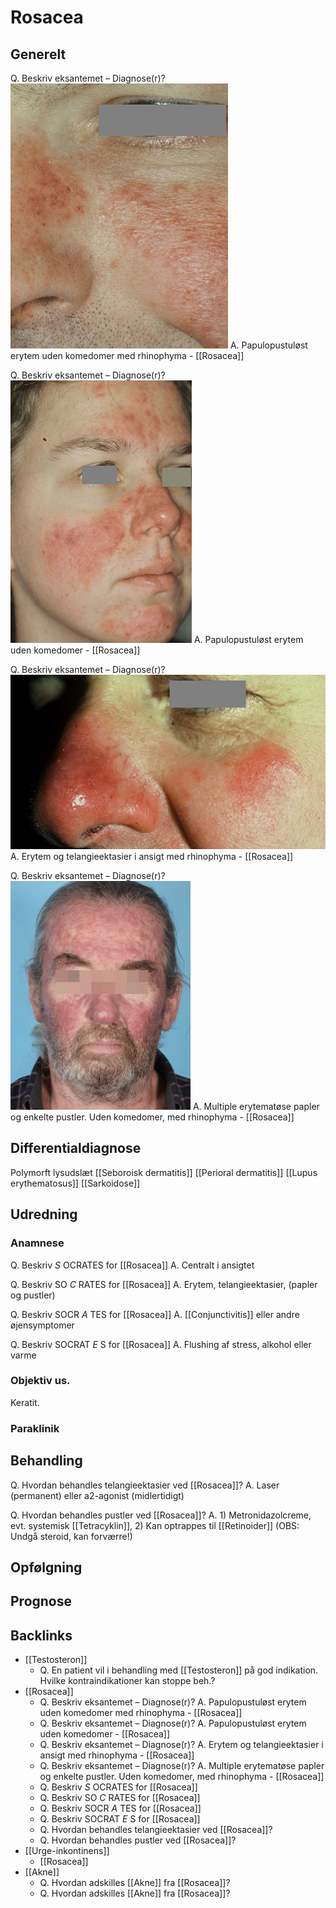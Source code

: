 # Rosacea
## Generelt
Q. Beskriv eksantemet – Diagnose(r)?
![](BearImages/A0A9455F-DD35-4D1D-9FA4-A5ACDC9A3AC2-731-00000DA580CB7B7C/02114F56-6FF7-4767-AF1F-BBCD5EE7674A.png)
A. Papulopustuløst erytem uden komedomer med rhinophyma - [[Rosacea]]

Q. Beskriv eksantemet – Diagnose(r)?
![](BearImages/6683EAEB-9A92-4889-AE07-A552EC2D1265-731-00000DB05F32A89C/8862235C-C3C1-473B-9FC0-7AEEBAE75D10.png)
A. Papulopustuløst erytem uden komedomer  - [[Rosacea]]

Q. Beskriv eksantemet – Diagnose(r)?
![](BearImages/5ED62334-5B71-40CD-8FF9-28026AF15417-731-00000DB43FDC1BBA/A4C21249-6586-4ADC-993D-08192A5F9602.png)
A. Erytem og telangieektasier i ansigt med rhinophyma - [[Rosacea]]

Q. Beskriv eksantemet – Diagnose(r)?
![](BearImages/5625BCA8-BA13-4C72-89AA-FA890F053DA9-31930-000062F81D931315/8784A2DB-C986-4C8E-AB3A-387343BAEB1C.png)
A. Multiple erytematøse papler og enkelte pustler. Uden komedomer, med rhinophyma - [[Rosacea]]

## Differentialdiagnose
Polymorft lysudslæt
[[Seboroisk dermatitis]]
[[Perioral dermatitis]]
[[Lupus erythematosus]]
[[Sarkoidose]]

## Udredning
### Anamnese
Q. Beskriv *S* OCRATES for [[Rosacea]] 
A. Centralt i ansigtet

Q. Beskriv SO *C* RATES for [[Rosacea]] 
A. Erytem, telangieektasier, (papler og pustler)

Q. Beskriv SOCR *A* TES for [[Rosacea]] 
A. [[Conjunctivitis]] eller andre øjensymptomer

Q. Beskriv SOCRAT *E* S for [[Rosacea]] 
A. Flushing af stress, alkohol eller varme

### Objektiv us.
Keratit.

### Paraklinik

## Behandling
Q. Hvordan behandles telangieektasier ved [[Rosacea]]?
A. Laser (permanent) eller a2-agonist (midlertidigt)

Q. Hvordan behandles pustler ved [[Rosacea]]?
A. 1) Metronidazolcreme, evt. systemisk [[Tetracyklin]], 2) Kan optrappes til [[Retinoider]] (OBS: Undgå steroid, kan forværre!)

## Opfølgning


## Prognose


## Backlinks
* [[Testosteron]]
	* Q. En patient vil i behandling med [[Testosteron]] på god indikation. Hvilke kontraindikationer kan stoppe beh.? 
* [[Rosacea]]
	* Q. Beskriv eksantemet – Diagnose(r)?
A. Papulopustuløst erytem uden komedomer med rhinophyma - [[Rosacea]]
	* Q. Beskriv eksantemet – Diagnose(r)?
A. Papulopustuløst erytem uden komedomer  - [[Rosacea]]
	* Q. Beskriv eksantemet – Diagnose(r)?
A. Erytem og telangieektasier i ansigt med rhinophyma - [[Rosacea]]
	* Q. Beskriv eksantemet – Diagnose(r)?
A. Multiple erytematøse papler og enkelte pustler. Uden komedomer, med rhinophyma - [[Rosacea]]
	* Q. Beskriv *S* OCRATES for [[Rosacea]] 
	* Q. Beskriv SO *C* RATES for [[Rosacea]] 
	* Q. Beskriv SOCR *A* TES for [[Rosacea]] 
	* Q. Beskriv SOCRAT *E* S for [[Rosacea]] 
	* Q. Hvordan behandles telangieektasier ved [[Rosacea]]?
	* Q. Hvordan behandles pustler ved [[Rosacea]]?
* [[Urge-inkontinens]]
	* [[Rosacea]]
* [[Akne]]
	* Q. Hvordan adskilles [[Akne]] fra [[Rosacea]]?
	* Q. Hvordan adskilles [[Akne]] fra [[Rosacea]]?

<!-- #anki/tag/med/Derma #anki/deck/Medicine -->

<!-- {BearID:462897C2-CF66-4F30-A221-979F52786784-6575-0000073F6B640D89} -->
